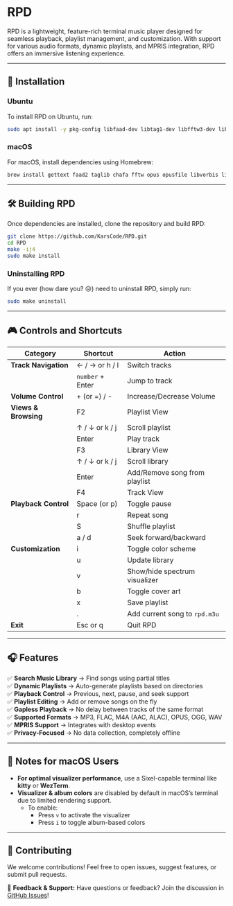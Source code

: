 # RPD

RPD is a lightweight, feature-rich terminal music player designed for seamless playback, playlist management, and customization. With support for various audio formats, dynamic playlists, and MPRIS integration, RPD offers an immersive listening experience.

---

## 🚀 Installation

### **Ubuntu**
To install RPD on Ubuntu, run:
```sh
sudo apt install -y pkg-config libfaad-dev libtag1-dev libfftw3-dev libopus-dev libopusfile-dev libvorbis-dev libogg-dev git gcc make libchafa-dev libglib2.0-dev
```

### **macOS**
For macOS, install dependencies using Homebrew:
```sh
brew install gettext faad2 taglib chafa fftw opus opusfile libvorbis libogg glib pkg-config make git
```

---

## 🛠️ Building RPD

Once dependencies are installed, clone the repository and build RPD:
```sh
git clone https://github.com/KarsCode/RPD.git
cd RPD
make -ij4
sudo make install
```

### **Uninstalling RPD**
If you ever (how dare you? 😢) need to uninstall RPD, simply run:
```sh
sudo make uninstall
```

---

## 🎮 Controls and Shortcuts

| **Category**         | **Shortcut**         | **Action**                                  |
|----------------------|---------------------|---------------------------------------------|
| **Track Navigation** | ← / → or h / l      | Switch tracks                              |
|                      | `number` + Enter    | Jump to track                              |
| **Volume Control**   | + (or =) / -        | Increase/Decrease Volume                   |
| **Views & Browsing** | F2                  | Playlist View                              |
|                      | ↑ / ↓ or k / j      | Scroll playlist                            |
|                      | Enter               | Play track                                 |
|                      | F3                  | Library View                               |
|                      | ↑ / ↓ or k / j      | Scroll library                             |
|                      | Enter               | Add/Remove song from playlist             |
|                      | F4                  | Track View                                 |
| **Playback Control** | Space (or p)        | Toggle pause                              |
|                      | r                   | Repeat song                               |
|                      | S                   | Shuffle playlist                          |
|                      | a / d               | Seek forward/backward                     |
| **Customization**    | i                   | Toggle color scheme                       |
|                      | u                   | Update library                            |
|                      | v                   | Show/hide spectrum visualizer             |
|                      | b                   | Toggle cover art                          |
|                      | x                   | Save playlist                             |
|                      | .                   | Add current song to `rpd.m3u`             |
| **Exit**             | Esc or q            | Quit RPD                                  |

---

## 🎧 Features
✅ **Search Music Library** → Find songs using partial titles  
✅ **Dynamic Playlists** → Auto-generate playlists based on directories  
✅ **Playback Control** → Previous, next, pause, and seek support  
✅ **Playlist Editing** → Add or remove songs on the fly  
✅ **Gapless Playback** → No delay between tracks of the same format  
✅ **Supported Formats** → MP3, FLAC, M4A (AAC, ALAC), OPUS, OGG, WAV  
✅ **MPRIS Support** → Integrates with desktop events  
✅ **Privacy-Focused** → No data collection, completely offline  

---

## 🍏 Notes for macOS Users
- **For optimal visualizer performance**, use a Sixel-capable terminal like **kitty** or **WezTerm**.
- **Visualizer & album colors** are disabled by default in macOS’s terminal due to limited rendering support.
  - To enable:
    - Press `v` to activate the visualizer
    - Press `i` to toggle album-based colors

---

## 🤝 Contributing
We welcome contributions! Feel free to open issues, suggest features, or submit pull requests.

📩 **Feedback & Support:** Have questions or feedback? Join the discussion in [GitHub Issues](https://github.com/your-repo/RPD/issues)!
